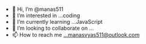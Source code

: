 - 👋 Hi, I’m @manas511
- 👀 I’m interested in ...coding
- 🌱 I’m currently learning ...JavaScript
- 💞️ I’m looking to collaborate on ...
- 📫 How to reach me ...manasvyas511@outlook.com

<!---
manas511/manas511 is a ✨ special ✨ repository because its `README.md` (this file) appears on your GitHub profile.
You can click the Preview link to take a look at your changes.
--->
